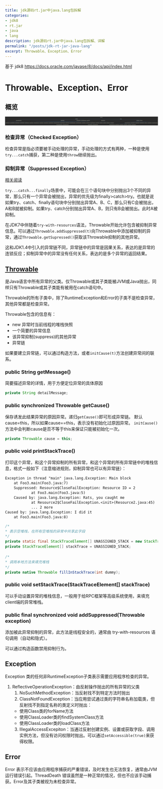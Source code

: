 ```yaml
---
title: jdk源码rt.jar中java.lang包拆解
categories:
- jdk8
- rt.jar
- java
- lang
description: jdk源码rt.jar中java.lang包拆解、详解
permalink: "/posts/jdk-rt-jar-java-lang"
excerpt: Throwable、Exception、Error
---
```


基于 jdk8 <https://docs.oracle.com/javase/8/docs/api/index.html>

# Throwable、Exception、Error

## 概览

![Throwable](../assets/images/java-lang/Throwable.png)

### 检查异常（Checked Exception）

检查异常是指必须要被手动处理的异常，手动处理的方式有两种，一种是使用`try...catch`捕获，第二种是使用`throw`继续抛出。

### 抑制异常（Suppressed Exception）

[相关阅读](https://stackoverflow.com/questions/7849416/what-is-a-suppressed-exception)

`try...catch...finally`场景中，可能会在三个语句块中分别抛出3个不同的异常，那么只有一个异常会被抛出，异常的优先级为finally>catch>try。也就是说如果try、catch、finally语句块中分别抛出异常A、B、C，那么只有C会被抛出，A和B就被抑制。如果try、catch分别抛出异常A、B，则只有B会被抛出。此时A被抑制。

在JDK7中伴随着`try-with-resources`语法，Throwable开始允许包含被抑制异常信息。可以通过`Throwable.addSuppressed(t)`向Throwable中添加被抑制的异常，通过`Throwable.getSupressed()`获取该Throwable抑制的其他异常。

这和JDK1.4中引入的异常链不同，异常链中的异常是因果关系，表达的是异常的连锁反应；抑制异常中的异常没有任何关系，表达的是多个异常的返回结果。


## [Throwable](https://docs.oracle.com/javase/8/docs/api/java/lang/Throwable.html)

是Java语言中所有异常的父类。仅Throwable或其子类能被JVM或Java抛出，同样只有Throwable或其子类能有被用在catch语句中。

Throwable的所有子类中，除了RuntimeException和Error的子类不是检查异常，其他异常都是检查异常。

Throwable包含的信息有：
+ new 异常时当前线程的堆栈快照
+ 一个简要的异常信息
+ 该异常抑制(suppress)的其他异常
+ 异常链

如果要建立异常链，可以通过构造方法，或者`initCause(t)`方法创建异常间的联系。

### public String getMessage()

简要描述异常的详情，用于方便定位异常的具体原因

``` java
private String detailMessage;
```

### public synchronized Throwable getCause()

保存诱发此结果异常的原因异常。递归`getCause()`即可形成异常链。
默认cause=this，所以如果cause==this，表示没有初始化过原因异常。
`initCause()`方法中会判断cause是否不等于this来保证只能被初始化一次。

``` java
private Throwable cause = this;
```

### public void printStackTrace()

打印这个异常，和这个异常抑制的所有异常，和这个异常的所有异常链中的堆栈信息，格式一般如下（注意缩进规则，抑制异常也可以有异常链）：

```
Exception in thread "main" java.lang.Exception: Main block
    at Foo3.main(Foo3.java:7)
    Suppressed: Resource$CloseFailException: Resource ID = 2
            at Foo3.main(Foo3.java:5)
    Caused by: java.lang.Exception: Rats, you caught me
            at Resource2$CloseFailException.<init>(Resource2.java:45)
            ... 2 more
Caused by: java.lang.Exception: I did it
    at Foo3.main(Foo3.java:8)
```

```java
/*
* 表示空堆栈，在所有空堆栈的异常中共享此字段
*/
private static final StackTraceElement[] UNASSIGNED_STACK = new StackTraceElement[0];
private StackTraceElement[] stackTrace = UNASSIGNED_STACK;

/*
* 调用本地方法来填充堆栈
*/
private native Throwable fillInStackTrace(int dummy);
```

### public void setStackTrace(StackTraceElement[] stackTrace)

可以手动设置异常的堆栈信息，一般用于给RPC框架等高级系统使用，来填充client端的异常堆栈。

### public final synchronized void addSuppressed(Throwable exception)

添加被此异常抑制的异常，此方法是线程安全的，通常由 try-with-resources 语句调用（自动和隐式）。

可以通过构造函数禁用抑制行为。

## Exception

Exception 类的任何非RuntimeException子类表示需要应用程序检查的异常。

1. ReflectiveOperationException：由反射操作抛出的所有异常的父类
   1. NoSuchMethodException：当反射找不到特定方法时抛出
   2. ClassNotFoundException：当应用尝试通过类的字符串名称加载类，但反射找不到指定名称的类定义时抛出：
     + 使用Class类的forName方法
     + 使用ClassLoader类的findSystemClass方法
     + 使用ClassLoader类的loadClass方法
   3. IllegalAccessExcepiton：当通过反射创建实例、设置或获取字段、调用实例方法，但没有访问权限时抛出。可以通过`setAccessible(true)`来获得权限。

## Error

Error 表示不应该由应用程序捕获的严重错误，及时发生也无法恢复，通常由JVM运行错误引起。ThreadDeath 错误虽然是一种正常的情况，但也不应该手动捕获。Error及其子类被视为未检查异常。